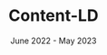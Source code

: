 ---
title: Content-LD
category: web
description: Content Linked Data is a SaaS solution for content industrialisation based on structured data. Using the data entered on the web page, you will be able to format, through an infinite number of possibilities, an image that can be reused over and over again using a template system. No more time wasted on generating your content on social networks, one configuration and your images will be generated on the fly using a simple link. After a year of development, feeding and marketing, I made the decision to end my SaaS project of industrializing image generation from a site URL. This innovative project offered users the ability to quickly create structured images using URLs, with advanced templating. In addition, users had the freedom to customise their own templates to create unique images tailored to their needs. Unfortunately, despite my best efforts, I was unable to clearly identify my target market or generate significant sales. It became apparent that the demand for this type of service was not as strong as I had initially thought. This experience helped me to understand the challenges of marketing and selling in a competitive environment. I also realised the importance of understanding the needs of the customers and adapting the product accordingly.

picture: /content/projects/content-ld.png
date: June 2022 - May 2023

technologies: ['javascript', 'typescript', 'nuxtjs', 'vuejs', 'tailwindcss', 'expressjs']
link: https://www.youtube.com/watch?v=aGfOS_LW7MY

linkText: 'See how Content-LD looked like'

icon: /content/projects/content-ld-icon.png
index: 3

---